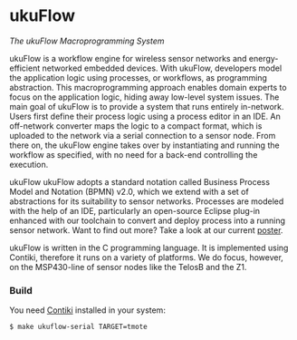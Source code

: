 # ukuFlow
_The ukuFlow Macroprogramming System_


ukuFlow is a workflow engine for wireless sensor networks and energy-efficient networked embedded devices.
With ukuFlow, developers model the application logic using processes, or workflows, as programming abstraction.
This macroprogramming approach enables domain experts to focus on the application logic, hiding away low-level system issues.
The main goal of ukuFlow is to provide a system that runs entirely in-network.
Users first define their process logic using a process editor in an IDE.
An off-network converter maps the logic to a compact format, which is uploaded to the network via a serial connection to a sensor node.
From there on, the ukuFlow engine takes over by instantiating and running the workflow as specified, with no need for a back-end controlling the execution.

ukuFlow ukuFlow adopts a standard notation called Business Process Model and Notation (BPMN) v2.0, which we extend with a set of abstractions for its suitability to sensor networks.
Processes are modeled with the help of an IDE, particularly an open-source Eclipse plug-in enhanced with our toolchain to convert and deploy process into a running sensor network.
Want to find out more? Take a look at our current [poster].


ukuFlow is written in the C programming language.
It is implemented using Contiki, therefore it runs on a variety of platforms.
We do focus, however, on the MSP430-line of sensor nodes like the TelosB and the Z1.

### Build

You need [Contiki] installed in your system:

```sh
$ make ukuflow-serial TARGET=tmote
```



[poster]:https://www.dvs.tu-darmstadt.de/publications/posters/pdf/guerrero2012-ukuFlow.pdf
[Contiki]:https://github.com/contiki-os/contiki
